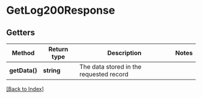 # GetLog200Response

## Getters

Method | Return type | Description | Notes
------------ | ------------- | ------------- | -------------
**getData()** | **string** | The data stored in the requested record |

[[Back to Index]](../index.md)
